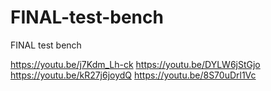 # FINAL-test-bench
FINAL test bench



https://youtu.be/j7Kdm_Lh-ck
https://youtu.be/DYLW6jStGjo
https://youtu.be/kR27j6joydQ
https://youtu.be/8S70uDrl1Vc
